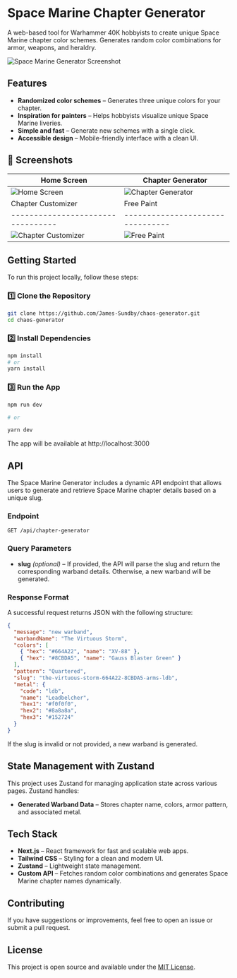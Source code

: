 # Space Marine Chapter Generator

A web-based tool for Warhammer 40K hobbyists to create unique Space Marine chapter color schemes. Generates random color combinations for armor, weapons, and heraldry.

![Space Marine Generator Screenshot](./images/main.png)

## Features

- **Randomized color schemes** – Generates three unique colors for your chapter.
- **Inspiration for painters** – Helps hobbyists visualize unique Space Marine liveries.
- **Simple and fast** – Generate new schemes with a single click.
- **Accessible design** – Mobile-friendly interface with a clean UI.

## 📸 Screenshots

| Home Screen                                            | Chapter Generator                          |
| ------------------------------------------------------ | ------------------------------------------ |
| ![Home Screen](./images/homescreen.png)                | ![Chapter Generator](./images/chapter.png) |
| Chapter Customizer                                     | Free Paint                                 |
| ---------------------------------                      | --------------------------------           |
| ![Chapter Customizer](./images/chapter-customizer.png) | ![Free Paint](./images/free-paint.png)     |

## Getting Started

To run this project locally, follow these steps:

### 1️⃣ Clone the Repository

```sh
git clone https://github.com/James-Sundby/chaos-generator.git
cd chaos-generator
```

### 2️⃣ Install Dependencies

```sh
npm install
# or
yarn install
```

### 3️⃣ Run the App

```sh
npm run dev

# or

yarn dev
```

The app will be available at http://localhost:3000

## API

The Space Marine Generator includes a dynamic API endpoint that allows users to generate and retrieve Space Marine chapter details based on a unique slug.

### **Endpoint**

```
GET /api/chapter-generator
```

### **Query Parameters**

- **slug** _(optional)_ – If provided, the API will parse the slug and return the corresponding warband details. Otherwise, a new warband will be generated.

### **Response Format**

A successful request returns JSON with the following structure:

```json
{
  "message": "new warband",
  "warbandName": "The Virtuous Storm",
  "colors": [
    { "hex": "#664A22", "name": "XV-88" },
    { "hex": "#8CBDA5", "name": "Gauss Blaster Green" }
  ],
  "pattern": "Quartered",
  "slug": "the-virtuous-storm-664A22-8CBDA5-arms-ldb",
  "metal": {
    "code": "ldb",
    "name": "Leadbelcher",
    "hex1": "#f0f0f0",
    "hex2": "#8a8a8a",
    "hex3": "#152724"
  }
}
```

If the slug is invalid or not provided, a new warband is generated.

## State Management with Zustand

This project uses Zustand for managing application state across various pages. Zustand handles:

- **Generated Warband Data** – Stores chapter name, colors, armor pattern, and associated metal.

## Tech Stack

- **Next.js** – React framework for fast and scalable web apps.
- **Tailwind CSS** – Styling for a clean and modern UI.
- **Zustand** – Lightweight state management.
- **Custom API** – Fetches random color combinations and generates Space Marine chapter names dynamically.

## Contributing

If you have suggestions or improvements, feel free to open an issue or submit a pull request.

## License

This project is open source and available under the [MIT License](LICENSE).
